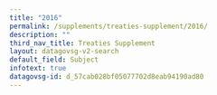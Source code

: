 ```yaml
---
title: "2016"
permalink: /supplements/treaties-supplement/2016/
description: ""
third_nav_title: Treaties Supplement
layout: datagovsg-v2-search
default_field: Subject
infotext: true
datagovsg-id: d_57cab028bf05077702d8eab94190ad80
---
```

